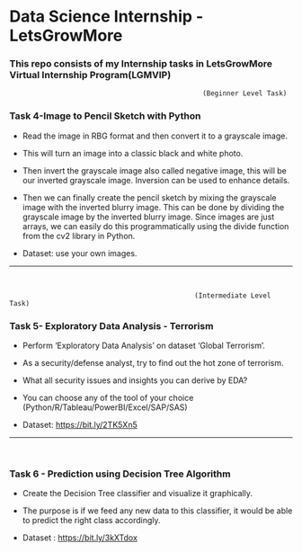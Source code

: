 # Data Science Internship -LetsGrowMore
### This repo consists of my Internship tasks in LetsGrowMore Virtual Internship Program(LGMVIP)


 
 
                                                    (Beginner Level Task)
                                                 
   ### Task 4-Image to Pencil Sketch with Python

   - Read the image in RBG format and then convert it to a grayscale image.

   - This will turn an image into a classic black and white photo. 

   - Then  invert the grayscale image also called negative image, this will be our inverted grayscale image. Inversion can be used to enhance details. 

   - Then we can finally create the pencil sketch by mixing the grayscale image with the inverted blurry image. This can be done by dividing the grayscale image by the inverted blurry image. Since images are just arrays, we can easily do this programmatically using the divide function from the cv2 library in Python.

   - Dataset: use your own images.

   <hr/>
   <br/>
                                           
                                                  (Intermediate Level Task)     
                                                  
                                                  
   ### Task 5- Exploratory Data Analysis - Terrorism     
   
   - Perform ‘Exploratory Data Analysis’ on dataset ‘Global Terrorism’. 
   
   - As a security/defense analyst, try to find out the hot zone of terrorism. 
   
   - What all security issues and insights you can derive by EDA?

   - You can choose any of the tool of your choice 
     (Python/R/Tableau/PowerBI/Excel/SAP/SAS) 
     
   - Dataset: https://bit.ly/2TK5Xn5
                                                  
  <hr/>
  <br/>     
                                                
   ### Task 6 - Prediction using Decision Tree  Algorithm 

   - Create the Decision Tree classifier and visualize it graphically. 

   - The purpose is if we feed any new data to this classifier, it would be able to  predict the right class accordingly.
 
   - Dataset : https://bit.ly/3kXTdox
